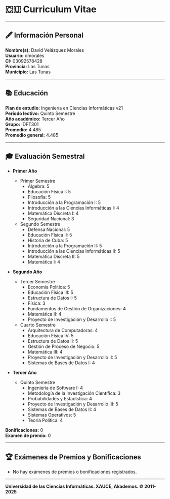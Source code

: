 # 🇨🇺 Curriculum Vitae

---

## 🖋️ Información Personal

**Nombre(s):** David Velázquez Morales  
**Usuario:** dmorales  
**CI:** 03092578428  
**Provincia:** Las Tunas  
**Municipio:** Las Tunas  

---

## 📚 Educación

**Plan de estudio:** Ingeniería en Ciencias Informáticas v21  
**Período lectivo:** Quinto Semestre  
**Año académico:** Tercer Año  
**Grupo:** IDFT301  
**Promedio:** 4.485  
**Promedio general:** 4.485  

---

## 🎓 Evaluación Semestral

- **Primer Año**
  - Primer Semestre
    - Álgebra: 5
    - Educación Física I: 5
    - Filosofía: 5
    - Introducción a la Programación I: 5
    - Introducción a las Ciencias Informáticas I: 4
    - Matemática Discreta I: 4
    - Seguridad Nacional: 3
  - Segundo Semestre
    - Defensa Nacional: 5
    - Educación Física II: 5
    - Historia de Cuba: 5
    - Introducción a la Programación II: 5
    - Introducción a las Ciencias Informáticas II: 5
    - Matemática Discreta II: 5
    - Matemática I: 4

- **Segundo Año**
  - Tercer Semestre
    - Economía Política: 5
    - Educación Física III: 5
    - Estructura de Datos I: 5
    - Física: 3
    - Fundamentos de Gestión de Organizaciones: 4
    - Matemática II: 4
    - Proyecto de Investigación y Desarrollo I: 5
  - Cuarto Semestre
    - Arquitectura de Computadoras: 4
    - Educación Física IV: 5
    - Estructura de Datos II: 5
    - Gestión de Proceso de Negocio: 5
    - Matemática III: 4
    - Proyecto de Investigación y Desarrollo II: 5
    - Sistemas de Bases de Datos I: 4

- **Tercer Año**
  - Quinto Semestre
    - Ingeniería de Software I: 4
    - Metodología de la Investigación Científica: 3
    - Probabilidades y Estadística: 4
    - Proyecto de Investigación y Desarrollo III: 5
    - Sistemas de Bases de Datos II: 4
    - Sistemas Operativos: 5
    - Teoría Política: 4

**Bonificaciones:** 0  
**Examen de premio:** 0  

---

## 🏆 Exámenes de Premios y Bonificaciones

- No hay exámenes de premios o bonificaciones registrados.

---

**Universidad de las Ciencias Informáticas. XAUCE, Akademos. © 2011-2025**
